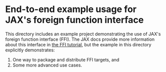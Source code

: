 # End-to-end example usage for JAX's foreign function interface

This directory includes an example project demonstrating the use of JAX's
foreign function interface (FFI). The JAX docs provide more information about
this interface in [the FFI tutorial](https://jax.readthedocs.io/en/latest/ffi.html),
but the example in this directory explicitly demonstrates:

1. One way to package and distribute FFI targets, and
2. Some more advanced use cases.
